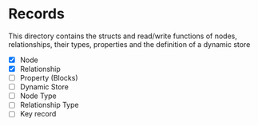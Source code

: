 # Records
This directory contains the structs and read/write functions of nodes, relationships, their types, properties and the definition of a dynamic store

- [x] Node
- [x] Relationship
- [ ] Property (Blocks)
- [ ] Dynamic Store
- [ ] Node Type
- [ ] Relationship Type
- [ ] Key record
